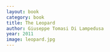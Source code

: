 ```yaml
---
layout: book
category: book
title: The Leopard
author: Giuseppe Tomasi Di Lampedusa
year: 2011
image: leopard.jpg
---
```

